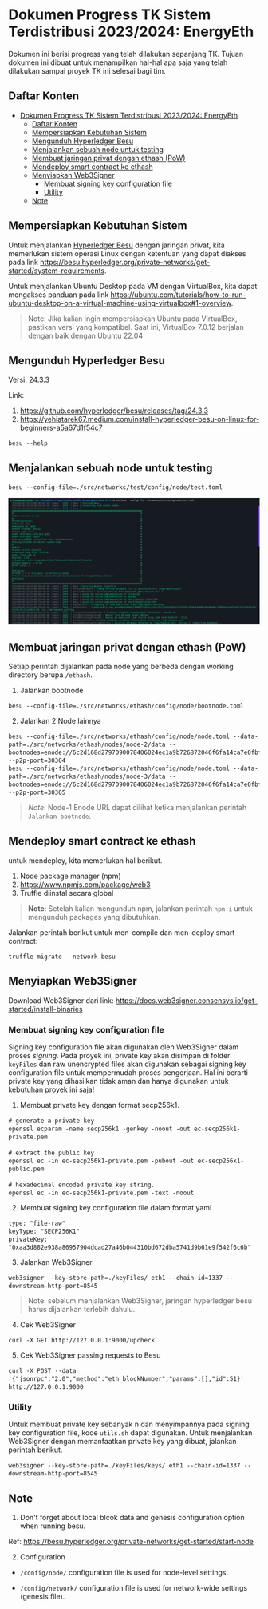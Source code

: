 # Dokumen Progress TK Sistem Terdistribusi 2023/2024: EnergyEth

Dokumen ini berisi progress yang telah dilakukan sepanjang TK. Tujuan dokumen ini dibuat untuk menampilkan hal-hal apa saja yang telah dilakukan sampai proyek TK ini selesai bagi tim.

## Daftar Konten

- [Dokumen Progress TK Sistem Terdistribusi 2023/2024: EnergyEth](#dokumen-progress-tk-sistem-terdistribusi-20232024-energyeth)
  - [Daftar Konten](#daftar-konten)
  - [Mempersiapkan Kebutuhan Sistem](#mempersiapkan-kebutuhan-sistem)
  - [Mengunduh Hyperledger Besu](#mengunduh-hyperledger-besu)
  - [Menjalankan sebuah node untuk testing](#menjalankan-sebuah-node-untuk-testing)
  - [Membuat jaringan privat dengan ethash (PoW)](#membuat-jaringan-privat-dengan-ethash-pow)
  - [Mendeploy smart contract ke ethash](#mendeploy-smart-contract-ke-ethash)
  - [Menyiapkan Web3Signer](#menyiapkan-web3signer)
    - [Membuat signing key configuration file](#membuat-signing-key-configuration-file)
    - [Utility](#utility)
  - [Note](#note)

## Mempersiapkan Kebutuhan Sistem

Untuk menjalankan [Hyperledger Besu](https://besu.hyperledger.org/) dengan jaringan privat, kita memerlukan sistem operasi Linux dengan ketentuan yang dapat diakses pada link <https://besu.hyperledger.org/private-networks/get-started/system-requirements>.

Untuk menjalankan Ubuntu Desktop pada VM dengan VirtualBox, kita dapat mengakses panduan pada link <https://ubuntu.com/tutorials/how-to-run-ubuntu-desktop-on-a-virtual-machine-using-virtualbox#1-overview>.  

> Note: Jika kalian ingin mempersiapkan Ubuntu pada VirtualBox, pastikan versi yang kompatibel. Saat ini, VirtualBox 7.0.12 berjalan dengan baik dengan Ubuntu 22.04

## Mengunduh Hyperledger Besu

Versi: 24.3.3

Link:

1. <https://github.com/hyperledger/besu/releases/tag/24.3.3>
2. <https://yehiatarek67.medium.com/install-hyperledger-besu-on-linux-for-beginners-a5a67d1f54c7>

```shell
besu --help
```

## Menjalankan sebuah node untuk testing

```shell
besu --config-file=./src/networks/test/config/node/test.toml
```

![Node Test](/screenshot/node_test.png)

## Membuat jaringan privat dengan ethash (PoW)

Setiap perintah dijalankan pada node yang berbeda dengan working directory berupa `/ethash`.

1. Jalankan bootnode

  ```shell
  besu --config-file=./src/networks/ethash/config/node/bootnode.toml
  ```

2. Jalankan 2 Node lainnya

  ```shell
  besu --config-file=./src/networks/ethash/config/node/node.toml --data-path=./src/networks/ethash/nodes/node-2/data --bootnodes=enode://6c2d168d2797090078406024ec1a9b726872046f6fa14ca7e0fbf448912a56fedd337c3908f2d9e66b98e7dc0f8024fcf41707d844dafbca530cbad4482a4edc@127.0.0.1:30303 --p2p-port=30304
  besu --config-file=./src/networks/ethash/config/node/node.toml --data-path=./src/networks/ethash/nodes/node-3/data --bootnodes=enode://6c2d168d2797090078406024ec1a9b726872046f6fa14ca7e0fbf448912a56fedd337c3908f2d9e66b98e7dc0f8024fcf41707d844dafbca530cbad4482a4edc@127.0.0.1:30303 --p2p-port=30305
  ```

  > *Note*: Node-1 Enode URL dapat dilihat ketika menjalankan perintah `Jalankan bootnode`.

## Mendeploy smart contract ke ethash

untuk mendeploy, kita memerlukan hal berikut.

1. Node package manager (npm)
2. <https://www.npmjs.com/package/web3>
3. Truffle diinstal secara global

> **Note**: Setelah kalian mengunduh npm, jalankan perintah `npm i` untuk mengunduh packages yang dibutuhkan.

Jalankan perintah berikut untuk men-compile dan men-deploy smart contract:

```shell
truffle migrate --network besu
```

## Menyiapkan Web3Signer

Download Web3Signer dari link: <https://docs.web3signer.consensys.io/get-started/install-binaries>

### Membuat signing key configuration file

Signing key configuration file akan digunakan oleh Web3Signer dalam proses *signing*. Pada proyek ini, private key akan disimpan di folder `keyFiles` dan raw unencrypted files akan digunakan sebagai signing key configuration file untuk mempermudah proses pengerjaan. Hal ini berarti private key yang dihasilkan tidak aman dan hanya digunakan untuk kebutuhan proyek ini saja!

1. Membuat private key dengan format secp256k1.

```shell
# generate a private key
openssl ecparam -name secp256k1 -genkey -noout -out ec-secp256k1-private.pem

# extract the public key
openssl ec -in ec-secp256k1-private.pem -pubout -out ec-secp256k1-public.pem

# hexadecimal encoded private key string.
openssl ec -in ec-secp256k1-private.pem -text -noout
```

2. Membuat signing key configuration file dalam format yaml

```shell
type: "file-raw"
keyType: "SECP256K1"
privateKey: "0xaa3d882e938a86957904dcad27a46b044310bd672dba5741d9b61e9f542f6c6b"
```

3. Jalankan Web3Signer

```shell
web3signer --key-store-path=./keyFiles/ eth1 --chain-id=1337 --downstream-http-port=8545
```

> Note: sebelum menjalankan Web3Signer, jaringan hyperledger besu harus dijalankan terlebih dahulu.

4. Cek Web3Signer

```shell
curl -X GET http://127.0.0.1:9000/upcheck
```

5. Cek Web3Signer passing requests to Besu

```shell
curl -X POST --data '{"jsonrpc":"2.0","method":"eth_blockNumber","params":[],"id":51}' http://127.0.0.1:9000
```

### Utility

Untuk membuat private key sebanyak n dan menyimpannya pada signing key configuration file, kode `utils.sh` dapat digunakan. Untuk menjalankan Web3Signer dengan memanfaatkan private key yang dibuat, jalankan perintah berikut.

```shell
web3signer --key-store-path=./keyFiles/keys/ eth1 --chain-id=1337 --downstream-http-port=8545
```

## Note

1. Don't forget about local blcok data and genesis configuration option when running besu.

  Ref: <https://besu.hyperledger.org/private-networks/get-started/start-node>

2. Configuration

- `/config/node/` configuration file is used for node-level settings.

- `/config/network/` configuration file is used for network-wide settings (genesis file).
